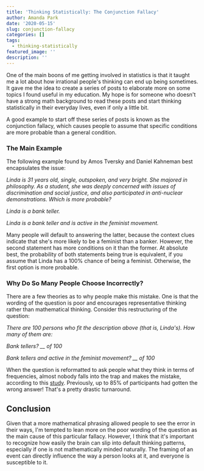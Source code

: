 ```yaml
---
title: 'Thinking Statistically: The Conjunction Fallacy'
author: Amanda Park
date: '2020-05-15'
slug: conjunction-fallacy
categories: []
tags:
  - thinking-statistically
featured_image: ''
description: ''
---
```


One of the main boons of me getting involved in statistics is that it taught me a lot about how irrational people's thinking can end up being sometimes. It gave me the idea to create a series of posts to elaborate more on some topics I found useful in my education. My hope is for someone who doesn't have a strong math background to read these posts and start thinking statistically in their everyday lives, even if only a little bit. 

A good example to start off these series of posts is known as the conjunction fallacy, which causes people to assume that specific conditions are more probable than a general condition.

### The Main Example

The following example found by Amos Tversky and Daniel Kahneman best encapsulates the issue:

*Linda is 31 years old, single, outspoken, and very bright. She majored in philosophy. As a student, she was deeply concerned with issues of discrimination and social justice, and also participated in anti-nuclear demonstrations. Which is more probable?*

*Linda is a bank teller.*

*Linda is a bank teller and is active in the feminist movement.*

Many people will default to answering the latter, because the context clues indicate that she's more likely to be a feminist than a banker. However, the second statement has more conditions on it than the former. At absolute best, the probability of both statements being true is equivalent, if you assume that Linda has a 100% chance of being a feminist. Otherwise, the first option is more probable. 

### Why Do So Many People Choose Incorrectly?

There are a few theories as to why people make this mistake. One is that the wording of the question is poor and encourages representative thinking rather than mathematical thinking. Consider this restructuring of the question:

*There are 100 persons who fit the description above (that is, Linda's). How many of them are:*

*Bank tellers? __ of 100*

*Bank tellers and active in the feminist movement? __ of 100*

When the question is reformatted to ask people what they think in terms of frequencies, almost nobody falls into the trap and makes the mistake, according to this [study](https://www.tandfonline.com/doi/abs/10.1080/14792779143000033). Previously, up to 85% of participants had gotten the wrong answer! That's a pretty drastic turnaround.

## Conclusion

Given that a more mathematical phrasing allowed people to see the error in their ways, I'm tempted to lean more on the poor wording of the question as the main cause of this particular fallacy. However, I think that it's important to recognize how easily the brain can slip into default thinking patterns, especially if one is not mathematically minded naturally. The framing of an event can directly influence the way a person looks at it, and everyone is susceptible to it. 
